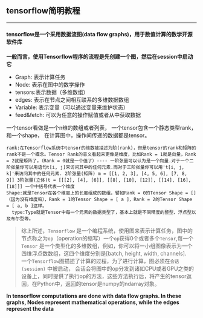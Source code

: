 ## tensorflow简明教程

----------
#### tensorflow是一个采用数据流图(data flow graphs)，用于数值计算的数学开源软件库
**一般而言，使用Tensorflow程序的流程是先创建一个图，然后在session中启动它**  

- Graph: 表示计算任务   
- Node:  表示在图中的数学操作  
- tensors:表示数据（多维数组）  
- edges:  表示在节点之间相互联系的多维数据数组  
- Variable: 表示变量（可以通过变量来维护状态）
- feed&fetch: 可以为任意的操作赋值或者从中获取数据 

一个tensor看做是一个n维的数组或者列表， 一个tensor包含一个静态类型rank，和一个shape， 在计算图中，操作间传递的数据都是tensor。

    rank:在Tensorflow系统中tensor的维数被描述为阶(rank)，但是tensor的rank和矩阵的rank不是一个概念。Tensor Rank的意义看起来更像是维度，比如Rank = 1就是向量，Rank = 2就是矩阵了。（Rank = 0就是一个值了）---- 一阶张量可以认为是一个向量.对于一个二阶张量你可以用语句t[i, j]来访问其中的任何元素.而对于三阶张量你可以用't[i, j, k]'来访问其中的任何元素. 2阶张量(矩阵) m = [[1, 2, 3], [4, 5, 6], [7, 8, 9]] 3阶张量(立体)t = [[[2], [4], [6]], [[8], [10], [12]], [[14], [16], [18]]] 一个中括号代表一个维度
    Shape:就是Tensor在各个维度上的长度组成的数组，譬如Rank = 0的Tensor Shape = []（因为没有维度嘛），Rank = 1的Tensor Shape = [ a ]，Rank = 2的Tensor Shape = [ a, b ]这样。  
	  type:Type就是Tensor中每一个元素的数据类型了，基本上就是不同精度的整型、浮点型以及布尔型等。


> 综上所述，`Tensorflow` 是一个编程系统，使用图来表示计算任务，图中的节点称之为`op`（operation的缩写）一个`op`获得0个或者多个`Tensor`,每一个`Tensor` 是一个类型化的多维数组，例如，你可以将一小组图像表示为一个四维浮点数数组，这四个维度分别是[batch, height, width, channels].  
>一个`Tensorflow`图描述了计算的过程，为了进行计算，图必须在`会话(session)` 中被启动， 会话会将图中的op分发到诸如CPU或者GPU之类的设备上，同时提供了执行op的方法，这些方法执行后，将产生的tensor返回，在Python中，返回的tensor是numpy的ndarray对象。


**In tensorflow computations are done with data flow graphs. In these graphs, Nodes represent mathematical operations, while the edges represent the data**
